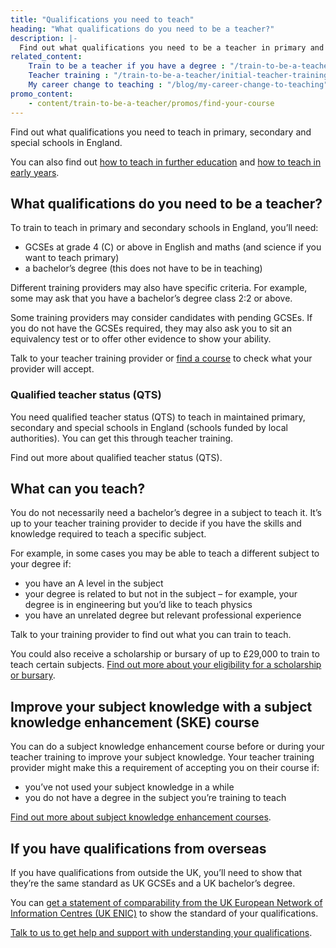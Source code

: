 ```yaml
---
title: "Qualifications you need to teach"
heading: "What qualifications do you need to be a teacher?"
description: |-
  Find out what qualifications you need to be a teacher in primary and secondary schools in England and which subjects you can train to teach.
related_content:
    Train to be a teacher if you have a degree : "/train-to-be-a-teacher/if-you-have-a-degree"
    Teacher training : "/train-to-be-a-teacher/initial-teacher-training"
    My career change to teaching : "/blog/my-career-change-to-teaching"
promo_content:
    - content/train-to-be-a-teacher/promos/find-your-course
---
```


Find out what qualifications you need to teach in primary, secondary and special schools in England.

You can also find out [how to teach in further education](/become-a-further-education-teacher) and [how to teach in early years](/early-years-teaching-training).

## What qualifications do you need to be a teacher?

To train to teach in primary and secondary schools in England, you’ll need:

* GCSEs at grade 4 (C) or above in English and maths (and science if you want to teach primary)
* a bachelor’s degree (this does not have to be in teaching)

Different training providers may also have specific criteria. For example, some may ask that you have a bachelor’s degree class 2:2 or above.

Some training providers may consider candidates with pending GCSEs. If you do not have the GCSEs required, they may also ask you to sit an equivalency test or to offer other evidence to show your ability.

Talk to your teacher training provider or [find a course](https://www.find-postgraduate-teacher-training.service.gov.uk/) to check what your provider will accept.

### Qualified teacher status (QTS)

You need qualified teacher status (QTS) to teach in maintained primary, secondary and special schools in England (schools funded by local authorities). You can get this through teacher training.

Find out more about qualified teacher status (QTS).

## What can you teach?

You do not necessarily need a bachelor’s degree in a subject to teach it. It’s up to your teacher training provider to decide if you have the skills and knowledge required to teach a specific subject.

For example, in some cases you may be able to teach a different subject to your degree if:

* you have an A level in the subject
* your degree is related to but not in the subject – for example, your degree is in engineering but you’d like to teach physics
* you have an unrelated degree but relevant professional experience

Talk to your training provider to find out what you can train to teach.

You could also receive a scholarship or bursary of up to £29,000 to train to teach certain subjects. [Find out more about your eligibility for a scholarship or bursary](/funding-and-support/scholarships-and-bursaries).

## Improve your subject knowledge with a subject knowledge enhancement (SKE) course

You can do a subject knowledge enhancement course before or during your teacher training to improve your subject knowledge. Your teacher training provider might make this a requirement of accepting you on their course if:

* you’ve not used your subject knowledge in a while
* you do not have a degree in the subject you’re training to teach

[Find out more about subject knowledge enhancement courses](https://getintoteaching.education.gov.uk/train-to-be-a-teacher/subject-knowledge-enhancement).

## If you have qualifications from overseas

If you have qualifications from outside the UK, you’ll need to show that they’re the same standard as UK GCSEs and a UK bachelor’s degree.

You can [get a statement of comparability from the UK European Network of Information Centres (UK ENIC)](https://enic.org.uk/Qualifications/SOC/Default.aspx) to show the standard of your qualifications.

[Talk to us to get help and support with understanding your qualifications](/help-and-support).
